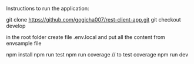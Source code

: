 Instructions to run the application:

git clone https://github.com/gogicha007/rest-client-app.git
git checkout develop

in the root folder create file .env.local and put all the content from envsample file

npm install
npm run test
npm run coverage // to test coverage
npm run dev

